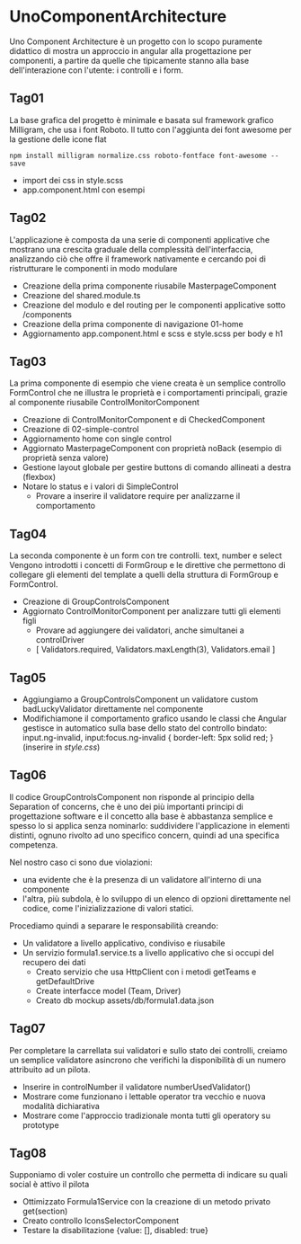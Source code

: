 # UnoComponentArchitecture

Uno Component Architecture è un progetto con lo scopo puramente didattico di mostra un approccio in angular alla progettazione per componenti, a partire da quelle che tipicamente stanno alla base dell'interazione con l'utente: i controlli e i form.

## Tag01

La base grafica del progetto è minimale e basata sul framework grafico Milligram, che usa i font Roboto. Il tutto con l'aggiunta dei font awesome per la gestione delle icone flat

```
npm install milligram normalize.css roboto-fontface font-awesome --save
```  
* import dei css in style.scss
* app.component.html con esempi

## Tag02

L'applicazione è composta da una serie di componenti applicative che mostrano una crescita graduale della complessità dell'interfaccia, analizzando ciò che offre il framework nativamente e cercando poi di ristrutturare le componenti in modo modulare

* Creazione della prima componente riusabile MasterpageComponent
* Creazione del shared.module.ts
* Creazione del modulo e del routing per le componenti applicative sotto /components
* Creazione della prima componente di navigazione 01-home
* Aggiornamento app.component.html e scss e style.scss per body e h1

## Tag03

La prima componente di esempio che viene creata è un semplice controllo FormControl che ne illustra le proprietà e i comportamenti principali, grazie al componente riusabile ControlMonitorComponent

* Creazione di ControlMonitorComponent e di CheckedComponent
* Creazione di 02-simple-control
* Aggiornamento home con single control
* Aggiornato MasterpageComponent con proprietà noBack (esempio di proprietà senza valore)
* Gestione layout globale per gestire buttons di comando allineati a destra (flexbox)
* Notare lo status e i valori di SimpleControl
  * Provare a inserire il validatore require per analizzarne il comportamento

## Tag04

La seconda componente è un form con tre controlli. text, number e select
Vengono introdotti i concetti di FormGroup e le direttive che permettono di collegare gli elementi del template a quelli della struttura di FormGroup e FormControl.

* Creazione di GroupControlsComponent
* Aggiornato ControlMonitorComponent per analizzare tutti gli elementi figli
  * Provare ad aggiungere dei validatori, anche simultanei a controlDriver
  * [ Validators.required, Validators.maxLength(3), Validators.email ]

## Tag05

* Aggiungiamo a GroupControlsComponent un validatore custom badLuckyValidator direttamente nel componente
* Modifichiamone il comportamento grafico usando le classi che Angular gestisce in automatico sulla base dello stato del controllo bindato: input.ng-invalid, input:focus.ng-invalid {     border-left: 5px solid red; } (inserire in *style.css*)

## Tag06

Il codice GroupControlsComponent non risponde al principio della Separation of concerns, che è uno dei più importanti principi di progettazione software e il concetto alla base è abbastanza semplice e spesso lo si applica senza nominarlo: suddividere l'applicazione in elementi distinti, ognuno rivolto ad uno specifico concern, quindi ad una specifica competenza.

Nel nostro caso ci sono due violazioni: 
* una evidente che è la presenza di un validatore all'interno di una componente
* l'altra, più subdola, è lo sviluppo di un elenco di opzioni direttamente nel codice, come l'inizializzazione di valori statici. 

Procediamo quindi a separare le responsabilità creando:
* Un validatore a livello applicativo, condiviso e riusabile
* Un servizio formula1.service.ts a livello applicativo che si occupi del recupero dei dati
  * Creato servizio che usa HttpClient con i metodi getTeams e getDefaultDrive
  * Create interfacce model (Team, Driver)
  * Creato db mockup assets/db/formula1.data.json

## Tag07

Per completare la carrellata sui validatori e sullo stato dei controlli, creiamo un semplice validatore asincrono che verifichi la disponibilità di un numero attribuito ad un pilota.

* Inserire in controlNumber il validatore numberUsedValidator()
* Mostrare come funzionano i lettable operator tra vecchio e nuova modalità dichiarativa
* Mostrare come l'approccio tradizionale monta tutti gli operatory su prototype

## Tag08

Supponiamo di voler costuire un controllo che permetta di indicare su quali social è attivo il pilota

* Ottimizzato Formula1Service con la creazione di un metodo privato get(section)
* Creato controllo IconsSelectorComponent
* Testare la disabilitazione {value: [], disabled: true}


